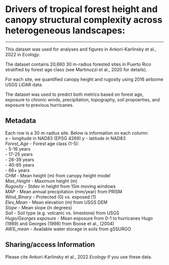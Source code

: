 # Drivers of tropical forest height and canopy structural complexity across heterogeneous landscapes:
---

This dataset was used for analyses and figures in Ankori-Karlinsky et al., 2022 in *Ecology*. 

The dataset contains 20,660 30 m-radius forested sites in Puerto Rico stratified by forest age class (see Martinuzzi et al., 2020 for details). 

For each site, we quantified canopy height and rugosity using 2016 airborne USGS LiDAR data.

The dataset was used to predict both metrics based on forest age, exposure to chronic winds, precipitation, topography, soil propoerties, and exposure to previous hurricanes.

## Metadata 

Each row is a 30 m-radius site.
Below is information on each column:  
    *x* - longitude in NAD83 (EPSG 4269)
    *y* - latitude in NAD83  
    *Forest_Age* - Forest age class (1-5):  
            - 5-16 years   
            - 17-25 years   
            - 26-39 years   
            - 40-65 years   
            - 66+ years        
    *CHM* - Mean height (m) from canopy height model   
    *Max_Height* - Maximum height (m)   
    *Rugosity* - Stdev in height from 15m moving windows   
    *MAP* - Mean annual precipitation (mm/year) from PRISM   
    *Wind_Binary* - Protected (0) vs. exposed (1)    
    *Elev_Mean* - Mean elevation (m) from USGS DEM   
    *Slope* - Mean slope (in degrees)   
    *Soil* - Soil type (e.g. volcanic vs. limestone) from USGS    
    *Hugo/Georges exposure* - Mean exposure from 0-1 to hurricanes Hugo (1989) and Georges (1998) from Boose et al., (2004)    
    *AWS_mean* - Available water storage in soils from gSSURGO   


## Sharing/access Information

Please cite Ankori-Karlinsky et al., 2022 *Ecology* if you use these data.